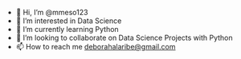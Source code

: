 - 👋 Hi, I’m @mmeso123
- 👀 I’m interested in Data Science
- 🌱 I’m currently learning Python
- 💞️ I’m looking to collaborate on Data Science Projects with Python
- 📫 How to reach me deborahalaribe@gmail.com

<!---
mmeso123/mmeso123 is a ✨ special ✨ repository because its `README.md` (this file) appears on your GitHub profile.
You can click the Preview link to take a look at your changes.
--->
